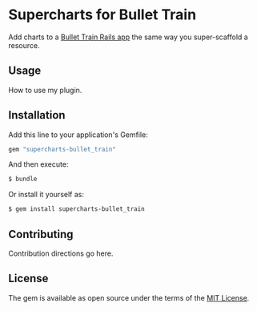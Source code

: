 # Supercharts for Bullet Train

Add charts to a [Bullet Train Rails app](https://bullettrain.co) the same way you super-scaffold a resource.

## Usage
How to use my plugin.

## Installation
Add this line to your application's Gemfile:

```ruby
gem "supercharts-bullet_train"
```

And then execute:
```bash
$ bundle
```

Or install it yourself as:
```bash
$ gem install supercharts-bullet_train
```

## Contributing
Contribution directions go here.

## License
The gem is available as open source under the terms of the [MIT License](https://opensource.org/licenses/MIT).

